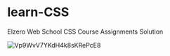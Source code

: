 # learn-CSS
Elzero Web School CSS Course Assignments Solution


![Vp9WvV7YKdH4k8sKRePcE8](https://user-images.githubusercontent.com/117038006/211478253-562cf212-7bf1-47c2-873c-c964aca10b1d.jpg)


